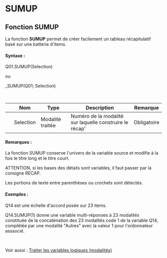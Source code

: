 # SUMUP

## Fonction SUMUP

La fonction **SUMUP** permet de créer facilement un tableau récapitulatif basé sur une batterie d'items.

#### Syntaxe :&nbsp;

Q01.SUMUP(Selection)

ou

\_SUMUP(Q01; Selection)

&nbsp;

| &nbsp; | **Nom** |**Type**|**Description**|**Remarque** |
| --- | --- | --- | --- | --- |
| &nbsp; | Selection | Modalité traitée | Numéro de la modalité sur laquelle construire le récap' | Obligatoire |


#### Remarques :

La fonction SUMUP conserve l'univers de la variable source et modifie à la fois le titre long et le titre court.

ATTENTION, si les bases des détails sont variables, il faut passer par la consigne RECAP.

Les portions de texte entre parenthèses ou crochets sont détectés.

#### Exemples :

Q14 est une échelle d'accord posée sur 23 items.

Q14.SUMUP(1) donne une variable multi-réponses à 23 modalités constituée de la concaténation des 23 modalités code 1 de la variable Q14, complétée par une modalité "Autres" avec la valeur 1 pour l'ordonnateur asssocié.

&nbsp;

Voir aussi : [Traiter les variables logiques (modalités)](<Traiterlesvariableslogiquesmoda1.md>)
